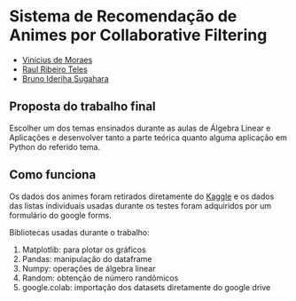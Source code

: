 # Sistema de Recomendação de Animes por Collaborative Filtering
  
* [Vinícius de Moraes](https://github.com/Boemio)
* [Raul Ribeiro Teles](https://github.com/raultel) 
* [Bruno Ideriha Sugahara](https://github.com/BrunoSugahara) 

## Proposta do trabalho final
Escolher um dos temas ensinados durante as aulas de Álgebra Linear e Aplicações e desenvolver tanto a parte teórica quanto alguma aplicação em Python do referido tema.

## Como funciona
Os dados dos animes foram retirados diretamente do [Kaggle](https://www.kaggle.com/datasets/CooperUnion/anime-recommendations-database) e os dados das listas índividuais usadas durante os testes foram adquiridos por um formulário do google forms. 

Bibliotecas usadas durante o trabalho: 
1. Matplotlib: para plotar os gráficos
2. Pandas: manipulação do dataframe
3. Numpy: operações de álgebra linear
4. Random: obtenção de número randômicos
5. google.colab: importação dos datasets diretamente do google drive
